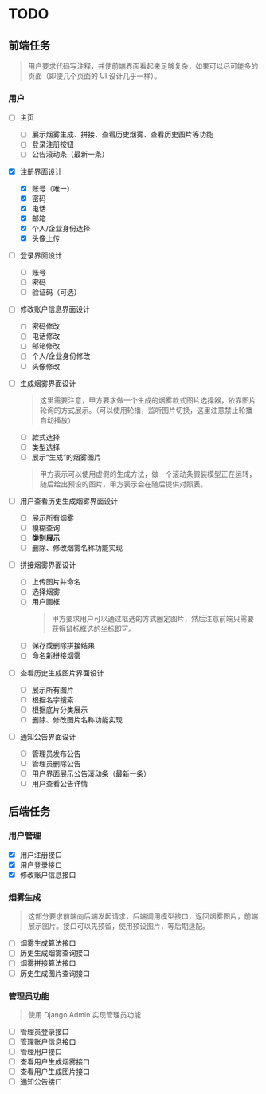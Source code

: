 # TODO

## 前端任务

> 用户要求代码写注释，并使前端界面看起来足够复杂，如果可以尽可能多的页面（即便几个页面的 UI 设计几乎一样）。

### 用户

- [ ] 主页

  - [ ] 展示烟雾生成、拼接、查看历史烟雾、查看历史图片等功能
  - [ ] 登录注册按钮
  - [ ] 公告滚动条（最新一条）

- [x] 注册界面设计

  - [x] 账号（唯一）
  - [x] 密码
  - [x] 电话
  - [x] 邮箱
  - [x] 个人/企业身份选择
  - [x] 头像上传

- [ ] 登录界面设计

  - [ ] 账号
  - [ ] 密码
  - [ ] 验证码（可选）

- [ ] 修改账户信息界面设计

  - [ ] 密码修改
  - [ ] 电话修改
  - [ ] 邮箱修改
  - [ ] 个人/企业身份修改
  - [ ] 头像修改

- [ ] 生成烟雾界面设计

  > 这里需要注意，甲方要求做一个生成的烟雾款式图片选择器，依靠图片轮询的方式展示。（可以使用轮播，监听图片切换，这里注意禁止轮播自动播放）

  - [ ] 款式选择
  - [ ] 类型选择
  - [ ] 展示“生成”的烟雾图片
  > 甲方表示可以使用虚假的生成方法，做一个滚动条假装模型正在运转，随后给出预设的图片，甲方表示会在随后提供对照表。

- [ ] 用户查看历史生成烟雾界面设计

  - [ ] 展示所有烟雾
  - [ ] 模糊查询
  - [ ] **类别展示**
  - [ ] 删除、修改烟雾名称功能实现

- [ ] 拼接烟雾界面设计

  - [ ] 上传图片并命名
  - [ ] 选择烟雾
  - [ ] 用户画框
    > 甲方要求用户可以通过框选的方式圈定图片，然后注意前端只需要获得鼠标框选的坐标即可。
  - [ ] 保存或删除拼接结果
  - [ ] 命名新拼接烟雾

- [ ] 查看历史生成图片界面设计

  - [ ] 展示所有图片
  - [ ] 根据名字搜索
  - [ ] 根据底片分类展示
  - [ ] 删除、修改图片名称功能实现

- [ ] 通知公告界面设计

  - [ ] 管理员发布公告
  - [ ] 管理员删除公告
  - [ ] 用户界面展示公告滚动条（最新一条）
  - [ ] 用户查看公告详情

## 后端任务

### 用户管理

- [x] 用户注册接口
- [x] 用户登录接口
- [x] 修改账户信息接口

### 烟雾生成

> 这部分要求前端向后端发起请求，后端调用模型接口，返回烟雾图片，前端展示图片。接口可以先预留，使用预设图片，等后期适配。

- [ ] 烟雾生成算法接口
- [ ] 历史生成烟雾查询接口
- [ ] 烟雾拼接算法接口
- [ ] 历史生成图片查询接口

### 管理员功能

> 使用 Django Admin 实现管理员功能

- [ ] 管理员登录接口
- [ ] 管理账户信息接口
- [ ] 管理用户接口
- [ ] 查看用户生成烟雾接口
- [ ] 查看用户生成图片接口
- [ ] 通知公告接口

